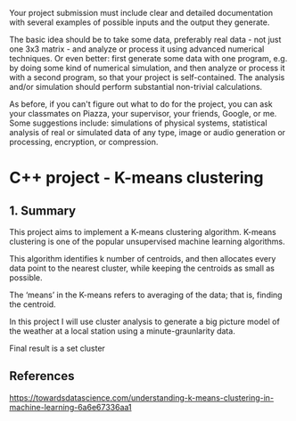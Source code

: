  Your project submission must include clear and detailed documentation with several examples of possible inputs and the output they generate.

The basic idea should be to take some data, preferably real data - not just one 3x3 matrix - and analyze or process it using advanced numerical techniques. Or even better: first generate some data with one program, e.g. by doing some kind of numerical simulation, and then analyze or process it with a second program, so that your project is self-contained. The analysis and/or simulation should perform substantial non-trivial calculations.

As before, if you can't figure out what to do for the project, you can ask your classmates on Piazza, your supervisor, your friends, Google, or me. Some suggestions include: simulations of physical systems, statistical analysis of real or simulated data of any type, image or audio generation or processing, encryption, or compression.

# C++ project - K-means clustering 

## 1. Summary 

This project aims to implement a K-means clustering algorithm. K-means clustering is one of the popular unsupervised machine learning algorithms.

This algorithm identifies k number of centroids, and then allocates every data point to the nearest cluster, while keeping the centroids as small as possible.

The ‘means’ in the K-means refers to averaging of the data; that is, finding the centroid.

In this project I will use cluster analysis to generate a big picture model of the weather at a local station using a minute-graunlarity data. 

Final result is a set cluster

## References

https://towardsdatascience.com/understanding-k-means-clustering-in-machine-learning-6a6e67336aa1